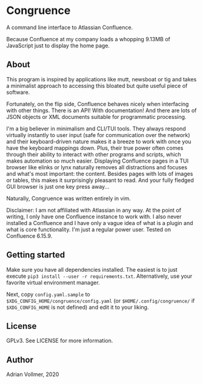 Congruence
==========

A command line interface to Atlassian Confluence.

Because Confluence at my company loads a whopping 9.13MB of JavaScript just
to display the home page.

About
-----

This program is inspired by applications like mutt, newsboat or tig and
takes a minimalist approach to accessing this bloated but quite useful piece
of software.

Fortunately, on the flip side, Confluence behaves nicely when interfacing
with other things. There is an API! With documentation! And there are lots
of JSON objects or XML documents suitable for programmatic processing.

I'm a big believer in minimalism and CLI/TUI tools. They always respond
virtually instantly to user input (safe for communication over the network)
and their keyboard-driven nature makes it a breeze to work with once you
have the keyboard mappings down. Plus, their true power often comes through
their ability to interact with other programs and scripts, which makes
automation so much easier. Displaying Confluence pages in a TUI browser like
elinks or lynx naturally removes all distractions and focuses and what's
most important: the content. Besides pages with lots of images or tables,
this makes it surprisingly pleasant to read. And your fully fledged GUI
browser is just one key press away...

Naturally, Congruence was written entirely in vim.

Disclaimer: I am not affiliated with Atlassian in any way. At the point of
writing, I only have one Confluence instance to work with. I also never
installed a Confluence and I have only a vague idea of what is a plugin and
what is core functionality. I'm just a regular power user. Tested on
Confluence 6.15.9.

Getting started
---------------

Make sure you have all dependencies installed. The easiest is to just
execute `pip3 install --user -r requirements.txt`. Alternatively, use your
favorite virtual environment manager.

Next, copy `config.yaml.sample` to `$XDG_CONFIG_HOME/congruence/config.yaml` (or
`$HOME/.config/congruence/` if `$XDG_CONFIG_HOME` is not defined) and edit it to
your liking.

License
-------

GPLv3. See LICENSE for more information.

Author
------

Adrian Vollmer, 2020
